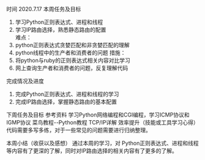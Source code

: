 时间	2020.7.17
本周任务及目标
1.	学习Python正则表达式、进程和线程
2.	学习IP路由选择，熟悉静态路由的配置	
难点：
1.	python正则表达式贪婪匹配和非贪婪匹配的理解
2.	python线程中的生产者和消费者的问题
措施：
1.	将python与ruby的正则表达式相关内容对比学习
2.	网上查询生产者和消费者的问题，反复理解代码	

完成情况及进度
1.	完成Python正则表达式、进程和线程的学习
2.	完成IP路由选择，掌握静态路由的基本配置
		
		
下周任务及目标		参考资料
学习Python网络编程和CGI编程，学习ICMP协议和IGMP协议		菜鸟教程--Python教程
TCP/IP详解
效率提升（技能或工具学习心得）
代码需要多写多练，对于一些常见的问题需要进行归纳整理。

本周小结（收获以及感想）
通过本周的学习，对 Python正则表达式、进程和线程等内容有了更深的了解，同时对IP路由选择的相关内容有了更多的了解。

